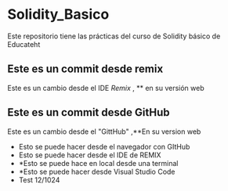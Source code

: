 # Solidity_Basico
Este repositorio tiene las prácticas del curso de Solidity básico de Educateht

## Este es un commit desde remix
Este es un cambio desde el IDE *Remix* , ** en su versión web

## Este es un commit desde GitHub
Este es un cambio desde el "GittHub" ,**En su version web
* Esto se puede hacer desde el navegador con GItHub
* Esto se puede hacer desde el IDE de REMIX
* *Esto se puede hace en local desde una terminal
* *Esto se puede hacer desde Visual Studio Code
* Test 12/1024
